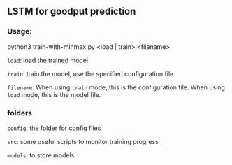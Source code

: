 ## LSTM for goodput prediction

### Usage:

python3 train-with-minmax.py \<load | train\> \<filename\>

`load`: load the trained model

`train`: train the model, use the specified configuration file

`filename`: When using `train` mode, this is the configuration file. When using `load` mode, this is the model file.

### folders

`config`: the folder for config files

`src`: some useful scripts to monitor training progress

`models`: to store models

